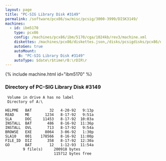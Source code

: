 ```yaml
---
layout: page
title: "PC-SIG Library Disk #3149"
permalink: /software/pcx86/sw/misc/pcsig/3000-3999/DISK3149/
machines:
  - id: ibm5170
    type: pcx86
    config: /machines/pcx86/ibm/5170/cga/1024kb/rev3/machine.xml
    diskettes: /machines/pcx86/diskettes.json,/disks/pcsigdisks/pcx86/diskettes.json
    autoGen: true
    autoMount:
      B: "PC-SIG Library Disk #3149"
    autoType: $date\r$time\rB:\rDIR\r
---
```


{% include machine.html id="ibm5170" %}

### Directory of PC-SIG Library Disk #3149

     Volume in drive A has no label
     Directory of A:\

    HELPME   BAT        32   4-20-92   9:13p
    READ     ME       1234   8-17-92   9:51a
    SLA      DOC     11453   8-17-92  10:03a
    INSTALL  BAT       486   8-16-92  11:36p
    INSTALL  OVL       713   8-17-92   9:54a
    BROWSE   EXE      8064   3-06-92   1:30p
    SLA10    001    178566   8-16-92  11:00p
    FILE_ID  DIZ       358   8-17-92  12:30a
    GO       BAT        12   1-12-93  11:54a
            9 file(s)     200918 bytes
                          115712 bytes free
